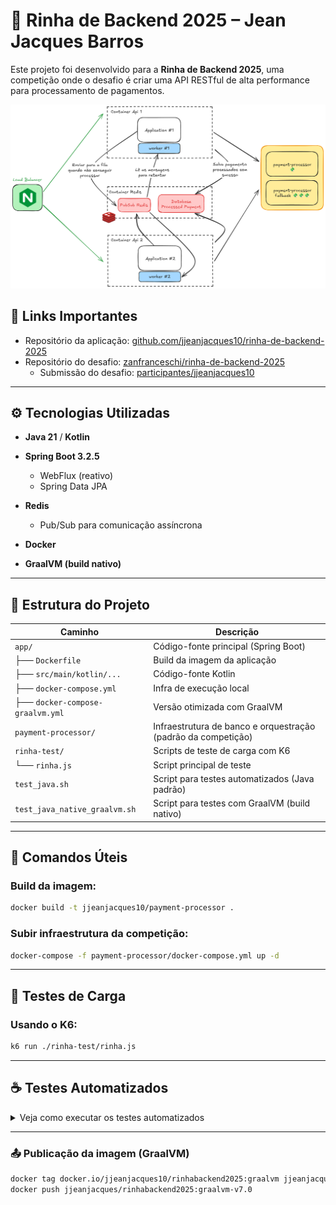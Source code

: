# 🐔 Rinha de Backend 2025 – Jean Jacques Barros

Este projeto foi desenvolvido para a **Rinha de Backend 2025**, uma competição onde o desafio é criar uma API RESTful de
alta performance para processamento de pagamentos.

![Arquitetura da Aplicação](https://raw.githubusercontent.com/jjeanjacques10/rinha-de-backend-2025/refs/heads/main/arquitetura.png)

## 🔗 Links Importantes

- Repositório da
  aplicação: [github.com/jjeanjacques10/rinha-de-backend-2025](https://github.com/jjeanjacques10/rinha-de-backend-2025)
- Repositório do desafio: [zanfranceschi/rinha-de-backend-2025](https://github.com/zanfranceschi/rinha-de-backend-2025)
    - Submissão do
      desafio: [participantes/jjeanjacques10](https://github.com/zanfranceschi/rinha-de-backend-2025/tree/main/participantes/jjeanjacques10)

---

## ⚙️ Tecnologias Utilizadas

* **Java 21** / **Kotlin**
* **Spring Boot 3.2.5**

    * WebFlux (reativo)
    * Spring Data JPA
* **Redis**

    * Pub/Sub para comunicação assíncrona
* **Docker**
* **GraalVM (build nativo)**

---

## 📁 Estrutura do Projeto

| Caminho                          | Descrição                                                     |
|----------------------------------|---------------------------------------------------------------|
| `app/`                           | Código-fonte principal (Spring Boot)                          |
| ├── `Dockerfile`                 | Build da imagem da aplicação                                  |
| ├── `src/main/kotlin/...`        | Código-fonte Kotlin                                           |
| ├── `docker-compose.yml`         | Infra de execução local                                       |
| ├── `docker-compose-graalvm.yml` | Versão otimizada com GraalVM                                  |
| `payment-processor/`             | Infraestrutura de banco e orquestração (padrão da competição) |
| `rinha-test/`                    | Scripts de teste de carga com K6                              |
| └── `rinha.js`                   | Script principal de teste                                     |
| `test_java.sh`                   | Script para testes automatizados (Java padrão)                |
| `test_java_native_graalvm.sh`    | Script para testes com GraalVM (build nativo)                 |

---

## 🐳 Comandos Úteis

### Build da imagem:

```bash
docker build -t jjeanjacques10/payment-processor .
```

### Subir infraestrutura da competição:

```bash
docker-compose -f payment-processor/docker-compose.yml up -d
```

---

## 🧪 Testes de Carga

### Usando o K6:

```bash
k6 run ./rinha-test/rinha.js
```

---

## ☕ Testes Automatizados

<details>
<summary>Veja como executar os testes automatizados</summary>

### 🔹 Testes Java (modo padrão)

Script: `test_java.sh`

Etapas:

1. Compila e empacota o projeto (Maven)
2. Constrói a imagem Docker
3. Sobe infraestrutura com Docker Compose
4. Executa o teste de carga com K6

```bash
./test_java.sh
```

---

### 🔹 Testes com GraalVM (build nativo)

Script: `test_java_native_graalvm.sh`

Etapas:

1. Gera o executável nativo com GraalVM
2. Sobe infra com Docker Compose específico
3. Executa os testes com K6

```bash
./test_java_native_graalvm.sh
```

</details>

---

### 📤 Publicação da imagem (GraalVM)

```bash
docker tag docker.io/jjeanjacques10/rinhabackend2025:graalvm jjeanjacques/rinhabackend2025:graalvm-v7.0
docker push jjeanjacques/rinhabackend2025:graalvm-v7.0
```